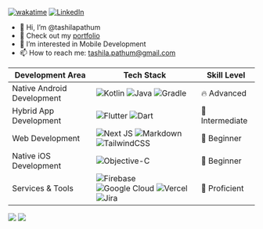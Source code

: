 [![wakatime](https://wakatime.com/badge/user/9c8b6ba0-93a2-4b32-bf48-4a3877e24b9f.svg)](https://wakatime.com/@9c8b6ba0-93a2-4b32-bf48-4a3877e24b9f) [![LinkedIn](https://img.shields.io/badge/LinkedIn-%230077B5.svg?logo=linkedin&logoColor=white)](https://linkedin.com/in/tashilapathum) 

- 👋 Hi, I’m @tashilapathum
- 📱 Check out my [portfolio](https://tashila.me)
- 👀 I’m interested in Mobile Development
- 📫 How to reach me: tashila.pathum@gmail.com

| Development Area         | Tech Stack                                                                                                                                                                                                 | Skill Level  |
|--------------------------|--------------------------------------------------------------------------------------------------------------------------------------------------------------------------------------------------------|-------------|
| Native Android Development | ![Kotlin](https://img.shields.io/badge/kotlin-black.svg?style=flat&logo=kotlin&logoColor=white) ![Java](https://img.shields.io/badge/java-black.svg?style=flat&logo=openjdk&logoColor=white) ![Gradle](https://img.shields.io/badge/Gradle-black.svg?style=flat&logo=Gradle&logoColor=white) | 🔥 Advanced  |
| Hybrid App Development   | ![Flutter](https://img.shields.io/badge/Flutter-black.svg?style=flat&logo=Flutter&logoColor=white) ![Dart](https://img.shields.io/badge/dart-black.svg?style=flat&logo=dart&logoColor=white)                                                                 | 📗 Intermediate  |
| Web Development          | ![Next JS](https://img.shields.io/badge/Next-black?style=flat&logo=next.js&logoColor=white) ![Markdown](https://img.shields.io/badge/markdown-%23000000.svg?style=flat&logo=markdown&logoColor=white) ![TailwindCSS](https://img.shields.io/badge/tailwindcss-black.svg?style=flat&logo=tailwind-css&logoColor=white) | 🌱 Beginner  |
| Native iOS Development   | ![Objective-C](https://img.shields.io/badge/Objective--C-black.svg?style=flat&logo=apple&logoColor=white) | 🌱 Beginner  |
| Services & Tools         | ![Firebase](https://img.shields.io/badge/firebase-black.svg?style=flat&logo=firebase) ![Google Cloud](https://img.shields.io/badge/Google%20Cloud-black.svg?style=flat&logo=google-cloud&logoColor=white) ![Vercel](https://img.shields.io/badge/vercel-%23000000.svg?style=flat&logo=vercel&logoColor=white) ![Jira](https://img.shields.io/badge/jira-black.svg?style=flat&logo=jira&logoColor=white) | 🎯 Proficient  |


<p>
  <img src="https://github-readme-stats.vercel.app/api?username=tashilapathum&theme=tokyonight&hide_border=true&count_private=true&show_icons=true&hide=contribs,prs" />
  <img src="https://github-readme-stats.vercel.app/api/top-langs/?username=tashilapathum&theme=tokyonight&hide_border=true&count_private=true&layout=compact&hide_progress=true" /> 
</p>


<!-- Proudly created with GPRM ( https://gprm.itsvg.in ) -->
